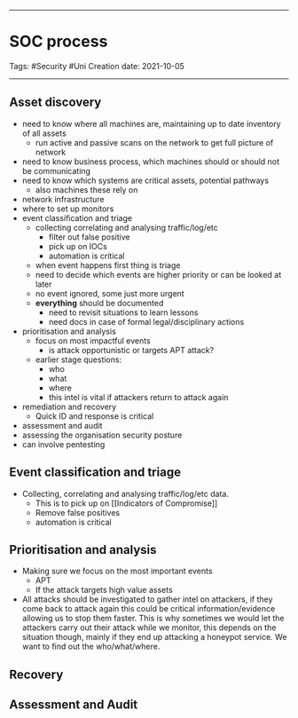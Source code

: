 -----------------------------------------------
# SOC process
Tags:  #Security #Uni 
Creation date: 2021-10-05

-----------------------------------------------

## Asset discovery
- need to know where all machines are, maintaining up to date inventory of all assets
	- run active and passive scans on the network to get full picture of network
- need to know business process, which machines should or should not be communicating
- need to know which systems are critical assets, potential pathways 
	- also machines these rely on
- network infrastructure
- where to set up monitors
- event classification and triage
	- collecting correlating and analysing traffic/log/etc
		- filter out false positive
		- pick up on IOCs
		- automation is critical
	- when event happens first thing is triage
	- need to decide which events are higher priority or can be looked at later
	- no event ignored, some just more urgent
	- **everything** should be documented
		- need to revisit situations to learn lessons
		- need docs in case of formal legal/disciplinary actions
-	prioritisation and analysis
	-	focus on most impactful events
		-	is attack opportunistic or targets APT attack?
	-	earlier stage questions:
		-	who
		-	what
		-	where
		-	this intel is vital if attackers return to attack again
-	remediation and recovery
	-	Quick ID and response is critical
-	assessment and audit
-	assessing the organisation security posture
-	can involve pentesting

## Event classification and triage

- Collecting, correlating and analysing traffic/log/etc data.
	- This is to pick up on [[Indicators of Compromise]]
	- Remove false positives
	- automation is critical

## Prioritisation and analysis

- Making sure we focus on the most important events
	- APT
	- If the attack targets high value assets
- All attacks should be investigated to gather intel on attackers, if they come back to attack again this could be critical information/evidence allowing us to stop them faster. This is why sometimes we would let the attackers carry out their attack while we monitor, this depends on the situation though, mainly if they end up attacking a honeypot service. We want to find out the who/what/where.

## Recovery

## Assessment and Audit

